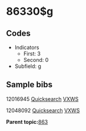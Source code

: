 # 86330$g

## Codes

-   Indicators
    -   First: 3
    -   Second: 0
-   Subfield: g

## Sample bibs

12016945 [Quicksearch](https://search.library.yale.edu/catalog/12016945) [VXWS](http://prodorbis.library.yale.edu:7014/vxws/GetHoldingsService?bibId=12016945)

12048092 [Quicksearch](https://search.library.yale.edu/catalog/12048092) [VXWS](http://prodorbis.library.yale.edu:7014/vxws/GetHoldingsService?bibId=12048092)

**Parent topic:**[863](../../tags/863/863.md)

